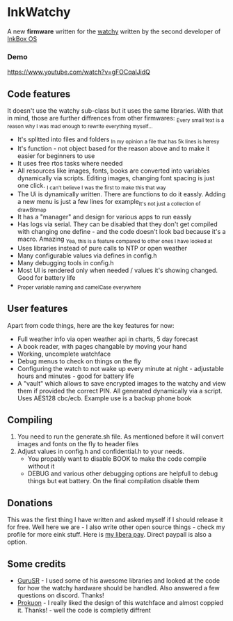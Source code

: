 # InkWatchy
A new **firmware** written for the [watchy](https://watchy.sqfmi.com/) written by the second developer of [InkBox OS](https://inkbox.ddns.net/)

### Demo
https://www.youtube.com/watch?v=gFOCqalJidQ

## Code features
It doesn't use the watchy sub-class but it uses the same libraries. With that in mind, those are further diffrences from other firmwares:
<sub>Every small text is a reason why I was mad enough to rewrite everything myself...</sub>
- It's splitted into files and folders <sub>In my opinion a file that has 5k lines is heresy</sub>
- It's function - not object based for the reason above and to make it easier for beginners to use
- It uses free rtos tasks where needed
- All resources like images, fonts, books are converted into variables dynamically via scripts. Editing images, changing font spacing is just one click. <sub>I can't believe I was the first to make this that way</sub>
- The Ui is dynamically written. There are functions to do it eassly. Adding a new menu is just a few lines for example<sub>It's not just a collection of drawBitmap</sub>
- It has a "manager" and design for various apps to run eassly
- Has logs via serial. They can be disabled that they don't get compiled with changing one define - and the code doesn't look bad because it's a macro. Amazing <sub>Yea, this is a feature compared to other ones I have looked at</sub>
- Uses libraries instead of pure calls to NTP or open weather
- Many configurable values via defines in config.h
- Many debugging tools in config.h
- Most UI is rendered only when needed / values it's showing changed. Good for battery life
- <sub> Proper variable naming and camelCase everywhere</sub>

## User features
Apart from code things, here are the key features for now:
- Full weather info via open weather api in charts, 5 day forecast
- A book reader, with pages changable by moving your hand
- Working, uncomplete watchface
- Debug menus to check on things on the fly
- Configuring the watch to not wake up every minute at night - adjustable hours and minutes - good for battery life
- A "vault" which allows to save encrypted images to the watchy and view them if provided the correct PIN. All generated dynamically via a script. Uses AES128 cbc/ecb. Example use is a backup phone book

## Compiling
1. You need to run the generate.sh file. As mentioned before it will convert images and fonts on the fly to header files
2. Adjust values in config.h and confidential.h to your needs.
   - You propably want to disable BOOK to make the code compile without it
   - DEBUG and various other debugging options are helpfull to debug things but eat battery. On the final compilation disable them

## Donations
This was the first thing I have written and asked myself if I should release it for free. Well here we are - I also write other open source things - check my profile for more eink stuff. Here is [my libera pay](https://liberapay.com/Szybet/). Direct paypall is also a option.

## Some credits
- [GuruSR](https://github.com/GuruSR/Watchy_GSR) - I used some of his awesome libraries and looked at the code for how the watchy hardware should be handled. Also answered a few questions on discord. Thanks!
- [Prokuon](https://github.com/Prokuon/watchy-starfield/) - I really liked the design of this watchface and almost coppied it. Thanks! - well the code is completly diffrent

